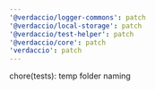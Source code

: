 ```yaml
---
'@verdaccio/logger-commons': patch
'@verdaccio/local-storage': patch
'@verdaccio/test-helper': patch
'@verdaccio/core': patch
'verdaccio': patch
---
```


chore(tests): temp folder naming

